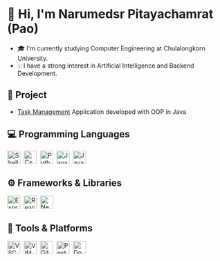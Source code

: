 # 👋 Hi, I'm Narumedsr Pitayachamrat (Pao)

- 🎓 I'm currently studying Computer Engineering at Chulalongkorn University.
- 💡 I have a strong interest in Artificial Intelligence and Backend Development.

## 💼 Project

- [Task Management](https://github.com/Nayac08/Task-Management) Application developed with OOP in Java

## 💻 Programming Languages

<p>
  <img src="https://raw.githubusercontent.com/odb/official-bash-logo/refs/heads/master/assets/Logos/Icons/PNG/128x128.png" alt="Shell Logo" width="30" height="30" />&nbsp;
  <img src="https://cdn.jsdelivr.net/gh/devicons/devicon/icons/cplusplus/cplusplus-original.svg" alt="C++ Logo" width="30" height="30" />&nbsp;
  <img src="https://cdn.jsdelivr.net/gh/devicons/devicon/icons/python/python-original.svg" alt="Python Logo" width="30" height="30" />&nbsp;
  <img src="https://cdn.jsdelivr.net/gh/devicons/devicon/icons/java/java-original.svg" alt="Java Logo" width="30" height="30" />&nbsp;
  <img src="https://cdn.jsdelivr.net/gh/devicons/devicon/icons/javascript/javascript-original.svg" alt="JavaScript Logo" width="30" height="30" />
</p>

## ⚙️ Frameworks & Libraries

<p>
  <img src="https://adware-technologies.s3.amazonaws.com/uploads/technology/thumbnail/20/express-js.png" alt="Express.js Logo" width="30" height="30" />&nbsp;
  <img src="https://cdn.jsdelivr.net/gh/devicons/devicon/icons/react/react-original.svg" alt="React Logo" width="30" height="30" />&nbsp;
  <img src="https://cdn.jsdelivr.net/gh/devicons/devicon/icons/nextjs/nextjs-original.svg" alt="Next.js Logo" width="30" height="30" />
</p>

## 🧰 Tools & Platforms

<p>
  <img src="https://cdn.jsdelivr.net/gh/devicons/devicon/icons/vscode/vscode-original.svg" alt="VSCode Logo" width="30" height="30" />&nbsp;
  <img src="https://cdn.jsdelivr.net/gh/devicons/devicon/icons/vim/vim-original.svg" alt="VIM Logo" width="30" height="30" />&nbsp;
  <img src="https://cdn.jsdelivr.net/gh/devicons/devicon/icons/git/git-original.svg" alt="Git Logo" width="30" height="30" />&nbsp;
  <img src="https://cdn.jsdelivr.net/gh/devicons/devicon/icons/postman/postman-original.svg" alt="Postman Logo" width="30" height="30" />&nbsp;
  <img src="https://cdn.jsdelivr.net/gh/devicons/devicon/icons/docker/docker-original.svg" alt="Docker Logo" width="30" height="30" />
</p>
